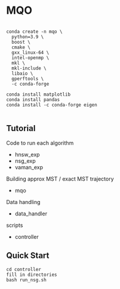 # MQO

```

conda create -n mqo \
  python=3.9 \
  boost \
  cmake \
  gxx_linux-64 \
  intel-openmp \
  mkl \
  mkl-include \
  libaio \
  gperftools \
  -c conda-forge

conda install matplotlib
conda install pandas
conda install -c conda-forge eigen


```

## Tutorial
Code to run each algorithm
- hnsw_exp 
- nsg_exp
- vaman_exp

Building approx MST / exact MST trajectory
- mqo

Data handling
- data_handler

scripts 
- controller

## Quick Start
```
cd controller
fill in directories
bash run_nsg.sh
```
